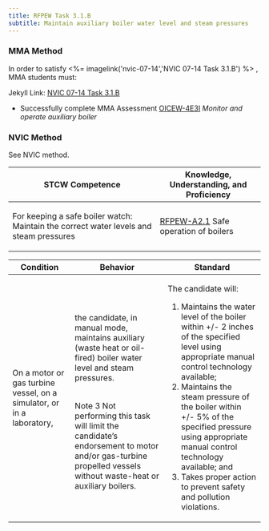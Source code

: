 ```yaml
---
title: RFPEW Task 3.1.B 
subtitle: Maintain auxiliary boiler water level and steam pressures
---
```



### MMA Method

In order to satisfy <%= imagelink('nvic-07-14','NVIC 07-14  Task  3.1.B') %> , MMA students must:

Jekyll Link: [NVIC 07-14  Task  3.1.B](/stcw23/assets/images/nvic-07-14.pdf)

* Successfully complete MMA Assessment  [OICEW-4E3I](OICEW-4E3I) *Monitor and operate auxiliary boiler*


### NVIC Method

<a onclick="togglevisibility('nvic_methods')" >See NVIC method.</a>

<div id='nvic_methods' class='hide'>

<table>
<thead>
<tr>
<th class='forty'> STCW Competence </th>
<th class='sixty'> Knowledge, Understanding, and Proficiency </th>
</tr>
</thead>




<tbody>
<tr><td markdown='1'>

For keeping a safe boiler watch: Maintain the correct water levels and steam pressures

</td><td markdown='1'>

[RFPEW-A2.1](../../tables/34.html#RFPEW-A2.1) Safe operation of boilers

</td></tr>


</tbody>
</table>


<table>
<thead>
<tr><th class='twenty'>  Condition </th><th class='twenty'> Behavior </th><th  class='sixty'>Standard </th></tr>
</thead>
<tbody >



<tr><td markdown='1'>

On a motor or gas turbine vessel, on a simulator, or in a laboratory,

</td><td markdown='1'>

the candidate, in manual mode, maintains auxiliary (waste heat or oil-fired) boiler water level and steam pressures.

<br>

<div class="tooltip">Note 3
<span class="tooltiptext">
Not performing this task will limit the candidate’s endorsement to motor and/or gas-turbine propelled vessels without waste-heat or auxiliary boilers. 
</span>
</div>


</td><td markdown='1'>

The candidate will:

1. Maintains the water level of the boiler within +/- 2 inches of the specified level using appropriate manual control technology available;
2. Maintains the steam pressure of the boiler within +/- 5% of the specified pressure using appropriate manual control technology available; and
3. Takes proper action to prevent safety and pollution violations.

</td></tr>
</tbody>
</table>
</div>
